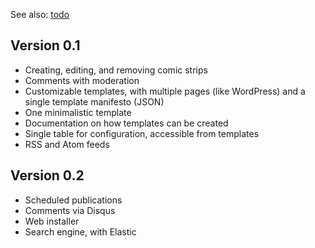 See also: [todo](todo.md)

## Version 0.1

* Creating, editing, and removing comic strips
* Comments with moderation
* Customizable templates, with multiple pages (like WordPress) and a single template manifesto (JSON)
* One minimalistic template
* Documentation on how templates can be created
* Single table for configuration, accessible from templates
* RSS and Atom feeds

## Version 0.2

* Scheduled publications
* Comments via Disqus
* Web installer
* Search engine, with Elastic